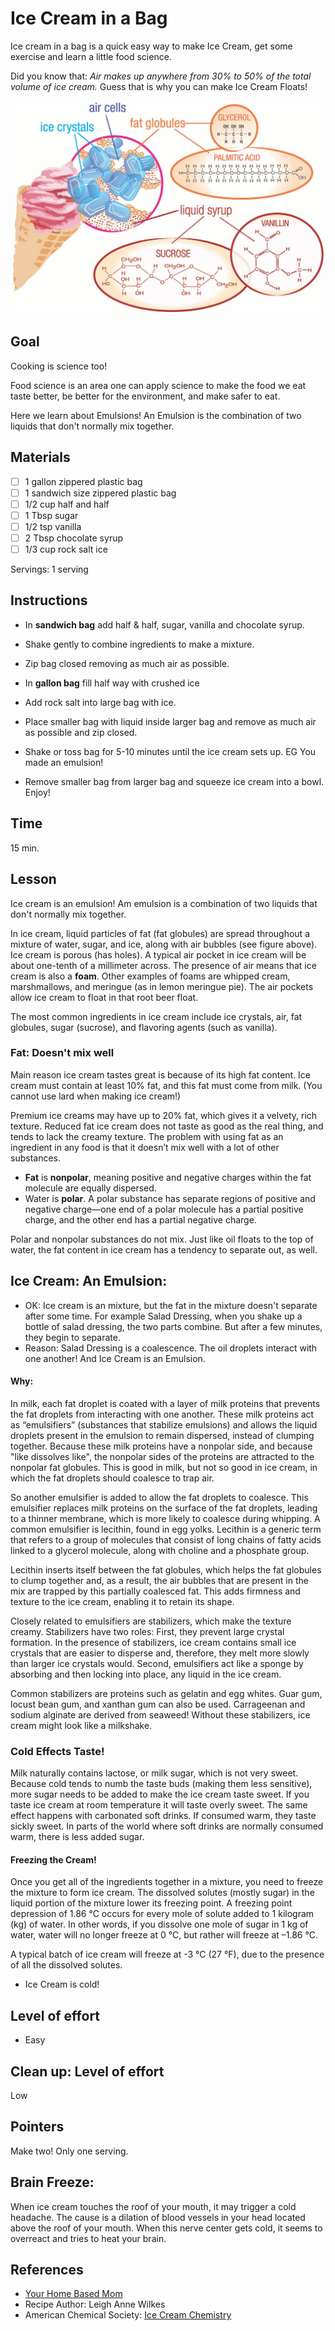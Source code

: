 # Ice Cream in a Bag

Ice cream in a bag is a quick easy way to make Ice Cream, get some exercise and learn a little food science.

Did you know that: *Air makes up anywhere from 30% to 50% of the total volume of ice cream.*  Guess that is why you can make Ice Cream Floats!

![Science Ice cream Image](/images/1450816777062.jpg)

## Goal
Cooking is science too!  

Food science is an area one can apply science to make the food we eat taste better, be better for the environment, and make safer to eat.

Here we learn about Emulsions! An Emulsion is the combination of two liquids that don't normally mix together.


## Materials

- [ ] 1 gallon zippered plastic bag
- [ ] 1 sandwich size zippered plastic bag
- [ ] 1/2 cup half and half
- [ ] 1 Tbsp sugar
- [ ] 1/2 tsp vanilla
- [ ] 2 Tbsp chocolate syrup
- [ ] 1/3 cup rock salt ice

Servings: 1 serving

## Instructions

* In **sandwich bag** add  half & half, sugar, vanilla and chocolate syrup.
* Shake gently to combine ingredients to make a mixture.
* Zip bag closed removing as much air as possible.


* In **gallon bag** fill half way with crushed ice
* Add rock salt into large bag with ice.
* Place smaller bag with liquid inside larger bag and remove as much air as possible and zip closed.


* Shake or toss bag for 5-10 minutes until the ice cream sets up.  EG You made an emulsion!

* Remove smaller bag from larger bag and squeeze ice cream into a bowl. Enjoy!


## Time
 15 min.

## Lesson
Ice cream is an emulsion! Am emulsion is a combination of two liquids that don't normally mix together.

In ice cream, liquid particles of fat (fat globules) are spread throughout a mixture of water, sugar, and ice, along with air bubbles (see figure above). Ice cream is porous (has holes). A typical air pocket in ice cream will be about one-tenth of a millimeter across. The presence of air means that ice cream is also a **foam**. Other examples of foams are whipped cream, marshmallows, and meringue (as in lemon meringue pie).  The air pockets allow ice cream to float in that root beer float.


The most common ingredients in ice cream include ice crystals, air, fat globules, sugar (sucrose), and flavoring agents (such as vanilla).



### Fat: Doesn't mix well

Main reason ice cream tastes great is because of its high fat content. Ice cream must contain at least 10% fat, and this fat must come from milk. (You cannot use lard when making ice cream!)

Premium ice creams may have up to 20% fat, which gives it a velvety, rich texture. Reduced fat ice cream does not taste as good as the real thing, and tends to lack the creamy texture.
The problem with using fat as an ingredient in any food is that it doesn’t mix well with a lot of other substances.

*  **Fat** is **nonpolar**, meaning positive and negative charges within the fat molecule are equally dispersed.
* Water is **polar**.  A polar substance has separate regions of positive and negative charge—one end of a polar molecule has a partial positive charge, and the other end has a partial negative charge.

Polar and nonpolar substances do not mix. Just like oil floats to the top of water, the fat content in ice cream has a tendency to separate out, as well.

## Ice Cream: An Emulsion:
* OK: Ice cream is an mixture, but the fat in the mixture doesn't separate after some time. For example Salad Dressing, when you shake up a bottle of salad dressing, the two parts combine.  But after a few minutes, they begin to separate.
* Reason: Salad Dressing is a coalescence.  The oil droplets interact with one another!  And Ice Cream is an Emulsion.

#### Why:
In milk, each fat droplet is coated with a layer of milk proteins that prevents the fat droplets from interacting with one another. These milk proteins act as “emulsifiers” (substances that stabilize emulsions) and allows the liquid droplets present in the emulsion to remain dispersed, instead of clumping together. Because these milk proteins have a nonpolar side, and because "like dissolves like", the nonpolar sides of the proteins are attracted to the nonpolar fat globules. This is good in milk, but not so good in ice cream, in which the fat droplets should coalesce to trap air.

So another emulsifier is added to allow the fat droplets to coalesce. This emulsifier replaces milk proteins on the surface of the fat droplets, leading to a thinner membrane, which is more likely to coalesce during whipping. A common emulsifier is lecithin, found in egg yolks. Lecithin is a generic term that refers to a group of molecules that consist of long chains of fatty acids linked to a glycerol molecule, along with choline and a phosphate group.

Lecithin inserts itself between the fat globules, which helps the fat globules to clump together and, as a result, the air bubbles that are present in the mix are trapped by this partially coalesced fat. This adds firmness and texture to the ice cream, enabling it to retain its shape.

Closely related to emulsifiers are stabilizers, which make the texture creamy. Stabilizers have two roles: First, they prevent large crystal formation. In the presence of stabilizers, ice cream contains small ice crystals that are easier to disperse and, therefore, they melt more slowly than larger ice crystals would. Second, emulsifiers act like a sponge by absorbing and then locking into place, any liquid in the ice cream.

Common stabilizers are proteins such as gelatin and egg whites. Guar gum, locust bean gum, and xanthan gum can also be used. Carrageenan and sodium alginate are derived from seaweed! Without these stabilizers, ice cream might look like a milkshake.


### Cold Effects Taste!

Milk naturally contains lactose, or milk sugar, which is not very sweet. Because cold tends to numb the taste buds (making them less sensitive), more sugar needs to be added to make the ice cream taste sweet. If you taste ice cream at room temperature it will taste overly sweet. The same effect happens with carbonated soft drinks. If consumed warm, they taste sickly sweet. In parts of the world where soft drinks are normally consumed warm, there is less added sugar.

#### Freezing the Cream!
Once you get all of the ingredients together in a mixture, you need to freeze the mixture to form ice cream. The dissolved solutes (mostly sugar) in the liquid portion of the mixture lower its freezing point. A freezing point depression of 1.86 °C occurs for every mole of solute added to 1 kilogram (kg) of water. In other words, if you dissolve one mole of sugar in 1 kg of water, water will no longer freeze at 0 °C, but rather will freeze at –1.86 °C.

A typical batch of ice cream will freeze at -3 °C (27 °F), due to the presence of all the dissolved solutes.

* Ice Cream is cold!

## Level of effort
* Easy

## Clean up: Level of effort
Low
## Pointers
Make two!  Only one serving.

## Brain Freeze:
When ice cream touches the roof of your mouth, it may trigger a cold headache. The cause is a dilation of blood vessels in your head located above the roof of your mouth. When this nerve center gets cold, it seems to overreact and tries to heat your brain.

## References
*  [Your Home Based Mom](https://www.yourhomebasedmom.com/ice-cream-bag/)
* Recipe Author: Leigh Anne Wilkes
* American Chemical Society: [Ice Cream Chemistry](https://www.acs.org/content/acs/en/education/resources/highschool/chemmatters/past-issues/archive-2013-2014/ice-cream-chemistry.html)
